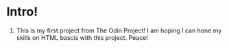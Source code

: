 # Intro!
1. This is my first project from The Odin Project! I am hoping I can
hone my skills on HTML bascis with this project. Peace!
